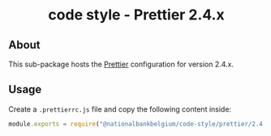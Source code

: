 <h1 align="center">
   code style - Prettier 2.4.x
</h1>

## About

This sub-package hosts the [Prettier](https://prettier.io) configuration for version 2.4.x.

## Usage

Create a `.prettierrc.js` file and copy the following content inside:

```js
module.exports = require("@nationalbankbelgium/code-style/prettier/2.4.x");
```
